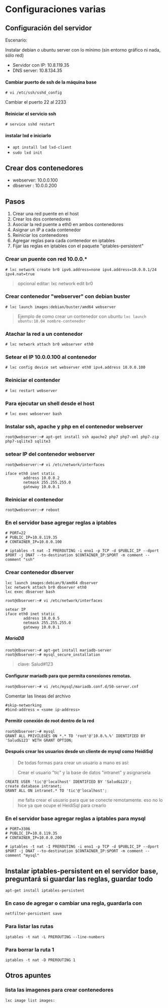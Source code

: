 # Configuraciones varias

## Configuración del servidor

Escenario:

Instalar debian o ubuntu server con lo mínimo (sin entorno gráfico ni nada, sólo red)
- Servidor con IP: 10.8.119.35 
- DNS server: 10.8.134.35

#### Cambiar puerto de ssh de la máquina base

```
# vi /etc/ssh/sshd_config
```
Cambiar el puerto 22 al 2233

#### Reiniciar el servicio ssh

```
# service sshd restart
```

#### instalar lxd e iniciarlo
- `apt install lxd lxd-client`
- `sudo lxd init`



## Crear dos contenedores
- webserver: 10.0.0.100
- dbserver : 10.0.0.200

## Pasos
1. Crear una red puente en el host
2. Crear los dos contenedores
3. Asociar la red puente a eth0 en ambos contenedores
4. Asignar un IP a cada contenedor
5. Reiniciar los contenedores
6. Agregar reglas para cada contenedor en iptables
7. Fijar las reglas en iptables con el paquete "iptables-persistent"


### Crear un puente con red 10.0.0.*
```
# lxc network create br0 ipv6.address=none ipv4.address=10.0.0.1/24 ipv4.nat=true
```
> opcional editar: lxc network edit br0

### Crear contenedor "webserver" con debian buster
```
# lxc launch images:debian/buster/amd64 webserver
```
> Ejemplo de como crear un contenedor con ubuntu `lxc launch ubuntu:18.04 nombre-contenedor`

### Atachar la red a un contenedor

```
# lxc network attach br0 webserver eth0
```

### Setear el IP 10.0.0.100 al contenedor

```
# lxc config device set webserver eth0 ipv4.address 10.0.0.100
```

### Reiniciar el contender
```
# lxc restart webserver
```

### Para ejecutar un shell desde el host
```
# lxc exec webserver bash
```

### Instalar ssh, apache y php en el contenedor webserver
```
root@webserver:~# apt-get install ssh apache2 php7 php7-xml php7-zip php7-sqlite3 sqlite3 
```

### setear IP del contenedor webserver
```
root@webserver:~# vi /etc/network/interfaces
```

```
iface eth0 inet static
        address 10.0.0.2
        netmask 255.255.255.0
        gateway 10.0.0.1
```

### Reiniciar el contenedor

```
root@webserver:~# reboot
```

### En el servidor base agregar reglas a iptables
```
# PORT=22
# PUBLIC_IP=10.8.119.35
# CONTAINER_IP=10.0.0.100

# iptables -t nat -I PREROUTING -i eno1 -p TCP -d $PUBLIC_IP --dport $PORT -j DNAT --to-destination $CONTAINER_IP:$PORT -m comment --comment "ssh"
```


### Crear contenedor dbserver
```
lxc launch images:debian/9/amd64 dbserver
lxc network attach br0 dbserver eth0
lxc exec dbserver bash
```

```
root@dbserver:~# vi /etc/network/interfaces
```

```
setear IP
iface eth0 inet static
        address 10.0.0.5
        netmask 255.255.255.0
        gateway 10.0.0.1
```

##### MariaDB
```
root@dbserver:~# apt-get install mariadb-server
root@dbserver:~# mysql_secure_installation
```
> clave: Salud#123

#### Configurar mariadb para que permita conexiones remotas.

```
root@dbserver:~# vi /etc/mysql/mariadb.conf.d/50-server.cnf
```

Comentar las líneas del archivo

```
#skip-networking
#bind-address = <some ip-address>
```


#### Permitir conexión de root dentro de la red
```
root@dbserver:~# mysql
GRANT ALL PRIVILEGES ON *.* TO 'root'@'10.8.%.%' IDENTIFIED BY 'Salud&123' WITH GRANT OPTION;
```

#### Después crear los usuarios desde un cliente de mysql como HeidiSql

> De todas formas para crear un usuario a mano es así:

> Crear el usuario "tic" y la base de datos "intranet" y asignarsela
```
CREATE USER 'tic'@'localhost' IDENTIFIED BY 'Salud&123';
create database intranet;
GRANT ALL ON intranet.* TO 'tic'@'localhost';
```
>me falta crear el usuario para que se conecte remotamente. eso no lo hice ya que ocupe el HeidiSql para crearlo


### En el servidor base agregar reglas a iptables para mysql
```
# PORT=3306
# PUBLIC_IP=10.8.119.35
# CONTAINER_IP=10.0.0.200

# iptables -t nat -I PREROUTING -i eno1 -p TCP -d $PUBLIC_IP --dport $PORT -j DNAT --to-destination $CONTAINER_IP:$PORT -m comment --comment "mysql"
```

## Instalar iptables-persistent en el servidor base, preguntará si guardar las reglas, guardar todo
`apt-get install iptables-persistent`

### En caso de agregar o cambiar una regla, guardarla con 
`netfilter-persistent save`

### Para listar las rutas
`iptables -t nat -L PREROUTING --line-numbers`

### Para borrar la ruta 1
`iptables -t nat -D PREROUTING 1`


## Otros apuntes
### lista las imagenes para crear contenedores
`lxc image list images:`
